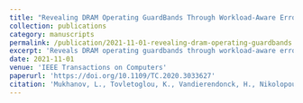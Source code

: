 ```yaml
---
title: "Revealing DRAM Operating GuardBands Through Workload-Aware Error Predictive Modeling"
collection: publications
category: manuscripts
permalink: /publication/2021-11-01-revealing-dram-operating-guardbands
excerpt: 'Reveals DRAM operating guardbands through workload-aware error predictive modeling to optimize memory reliability and energy consumption trade-offs in low-power computing systems.'
date: 2021-11-01
venue: 'IEEE Transactions on Computers'
paperurl: 'https://doi.org/10.1109/TC.2020.3033627'
citation: 'Mukhanov, L., Tovletoglou, K., Vandierendonck, H., Nikolopoulos, D. S., & Karakonstantis, G. (2021). &quot;Revealing DRAM Operating GuardBands Through Workload-Aware Error Predictive Modeling.&quot; <i>IEEE Transactions on Computers</i>, 70(11), 1976-1987. https://doi.org/10.1109/TC.2020.3033627'
---
```

